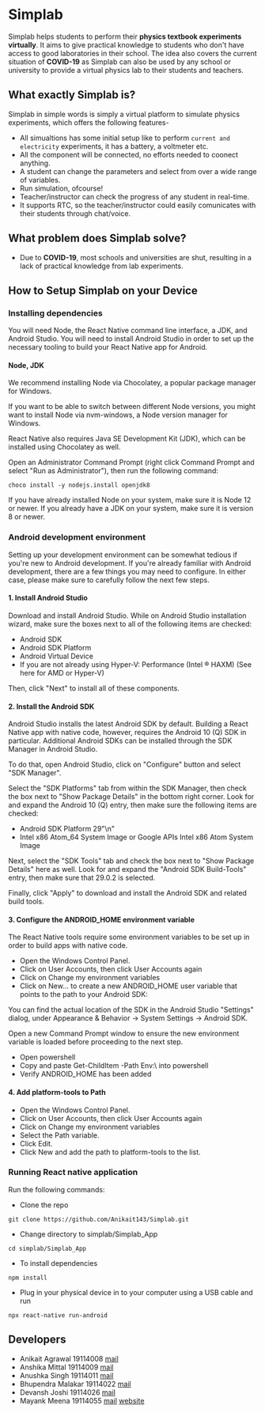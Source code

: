 # Simplab
Simplab helps students to perform their **physics textbook experiments virtually**.
It aims to give practical knowledge to students who don't have access to good laboratories in their school.
The idea also covers the current situation of **COVID-19** as Simplab can also be used by any school or university to provide a virtual physics lab to their students and teachers.

## What exactly Simplab is?
Simplab in simple words is simply a virtual platform to simulate physics experiments, which offers the following features-
- All simualtions has some initial setup like to perform `current and electricity` experiments, it has a battery, a voltmeter etc.
- All the component will be connected, no efforts needed to coonect anything.
- A student can change the parameters and select from over a wide range of variables.
- Run simulation, ofcourse!
- Teacher/instructor can check the progress of any student in real-time.
- It supports RTC, so the teacher/instructor could easily comunicates with their students through chat/voice.

## What problem does Simplab solve?
- Due to **COVID-19**, most schools and universities are shut, resulting in a lack of practical knowledge from lab experiments.

## How to Setup Simplab on your Device
### Installing dependencies
You will need Node, the React Native command line interface, a JDK, and Android Studio.
You will need to install Android Studio in order to set up the necessary tooling to build your React Native app for Android.
#### Node, JDK
We recommend installing Node via Chocolatey, a popular package manager for Windows.

If you want to be able to switch between different Node versions, you might want to install Node via nvm-windows, a Node version manager for Windows.

React Native also requires Java SE Development Kit (JDK), which can be installed using Chocolatey as well.

Open an Administrator Command Prompt (right click Command Prompt and select "Run as Administrator"), then run the following command:
```
choco install -y nodejs.install openjdk8
```
If you have already installed Node on your system, make sure it is Node 12 or newer. If you already have a JDK on your system, make sure it is version 8 or newer.

### Android development environment

Setting up your development environment can be somewhat tedious if you're new to Android development. If you're already familiar with Android development, there are a few things you may need to configure. In either case, please make sure to carefully follow the next few steps.

#### 1. Install Android Studio
Download and install Android Studio. While on Android Studio installation wizard, make sure the boxes next to all of the following items are checked:

- Android SDK
- Android SDK Platform
- Android Virtual Device
- If you are not already using Hyper-V: Performance (Intel ® HAXM) (See here for AMD or Hyper-V)

Then, click "Next" to install all of these components.

#### 2. Install the Android SDK
Android Studio installs the latest Android SDK by default. Building a React Native app with native code, however, requires the Android 10 (Q) SDK in particular. Additional Android SDKs can be installed through the SDK Manager in Android Studio.

To do that, open Android Studio, click on "Configure" button and select "SDK Manager".

Select the "SDK Platforms" tab from within the SDK Manager, then check the box next to "Show Package Details" in the bottom right corner. Look for and expand the Android 10 (Q) entry, then make sure the following items are checked:

- Android SDK Platform 29"\n"
- Intel x86 Atom_64 System Image or Google APIs Intel x86 Atom System Image

Next, select the "SDK Tools" tab and check the box next to "Show Package Details" here as well. Look for and expand the "Android SDK Build-Tools" entry, then make sure that 29.0.2 is selected.

Finally, click "Apply" to download and install the Android SDK and related build tools.

#### 3. Configure the ANDROID_HOME environment variable
The React Native tools require some environment variables to be set up in order to build apps with native code.

- Open the Windows Control Panel.
- Click on User Accounts, then click User Accounts again
- Click on Change my environment variables
- Click on New... to create a new ANDROID_HOME user variable that points to the path to your Android SDK:

You can find the actual location of the SDK in the Android Studio "Settings" dialog, under Appearance & Behavior → System Settings → Android SDK.

Open a new Command Prompt window to ensure the new environment variable is loaded before proceeding to the next step.

- Open powershell
- Copy and paste Get-ChildItem -Path Env:\ into powershell
- Verify ANDROID_HOME has been added

#### 4. Add platform-tools to Path
- Open the Windows Control Panel.
- Click on User Accounts, then click User Accounts again
- Click on Change my environment variables
- Select the Path variable.
- Click Edit.
- Click New and add the path to platform-tools to the list.

### Running React native application
Run the following commands:
- Clone the repo
```
git clone https://github.com/Anikait143/Simplab.git
```
- Change directory to simplab/Simplab_App
```
cd simplab/Simplab_App
```
- To install dependencies
```
npm install
```
- Plug in your physical device in to your computer using a USB cable and run
```
npx react-native run-android
```

## Developers
- Anikait Agrawal 19114008 [mail](mailto:anikait_a@iitr.ac.in)
- Anshika Mittal 19114009 [mail](mailto:anshika_m@cs.iitr.ac.in)
- Anushka Singh 19114011 [mail](mailto:anushka_s@cs.iitr.ac.in)
- Bhupendra Malakar 19114022 [mail](mailto:bhupendra_m@cs.iitr.ac.in)
- Devansh Joshi 19114026 [mail](mailto:devansh_j@cs.iitr.ac.in)
- Mayank Meena 19114055 [mail](mailto:mayank_m@cs.iitr.ac.in) [website](https://mayankmeena.netlify.app/)
